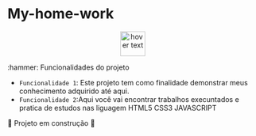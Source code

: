 # My-home-work    

<p align="center">
  <img src="https://avatars.githubusercontent.com/u/62727998?v=" width="50" title="hover text">
 
</p>
 :hammer: Funcionalidades do projeto

- `Funcionalidade 1`: Este projeto tem como finalidade demonstrar meus conhecimento adquirido até aqui. 
- `Funcionalidade 2`:Aqui você vai encontrar trabalhos execuntados e pratica de estudos nas liguagem HTML5 CSS3 JAVASCRIPT 


:construction: Projeto em construção :construction:

